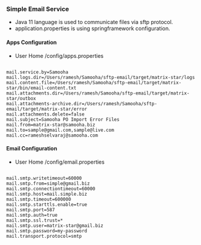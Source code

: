 ### Simple Email Service

- Java 11 language is used to communicate files via sftp protocol.
- application.properties is using springframework configuration.

#### Apps Configuration

- User Home /config/apps.properties

```

mail.service.by=Samooha
mail.logs.dir=/Users/ramesh/Samooha/sftp-email/target/matrix-star/logs
mail.content.file=/Users/ramesh/Samooha/sftp-email/target/matrix-star/bin/email-content.txt
mail.attachments.dir=/Users/ramesh/Samooha/sftp-email/target/matrix-star/outbox
mail.attachments-archive.dir=/Users/ramesh/Samooha/sftp-email/target/matrix-star/error
mail.attachments.delete=false
mail.subject=Samooha PO Import Error Files
mail.from=matrix-star@samooha.biz
mail.to=sample@gmail.com,sample@live.com
mail.cc=rameshselvaraj@samooha.com

```

#### Email Configuration

- User Home /config/email.properties

```

mail.smtp.writetimeout=60000
mail.smtp.from=simple@gmail.biz
mail.smtp.connectiontimeout=60000
mail.smtp.host=mail.simple.biz
mail.smtp.timeout=600000
mail.smtp.starttls.enable=true
mail.smtp.port=587
mail.smtp.auth=true
mail.smtp.ssl.trust=*
mail.smtp.user=matrix-star@gmail.biz
mail.smtp.password=my-password
mail.transport.protocol=smtp

```